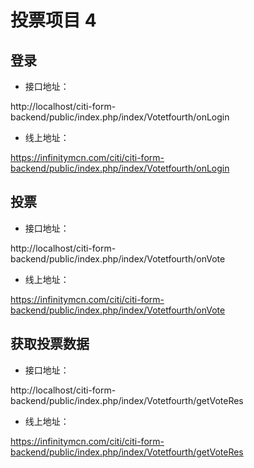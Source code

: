 # 投票项目 4

## 登录

- 接口地址：

http://localhost/citi-form-backend/public/index.php/index/Votetfourth/onLogin

- 线上地址：

https://infinitymcn.com/citi/citi-form-backend/public/index.php/index/Votetfourth/onLogin

## 投票

- 接口地址：

http://localhost/citi-form-backend/public/index.php/index/Votetfourth/onVote

- 线上地址：

https://infinitymcn.com/citi/citi-form-backend/public/index.php/index/Votetfourth/onVote

## 获取投票数据

- 接口地址：

http://localhost/citi-form-backend/public/index.php/index/Votetfourth/getVoteRes

- 线上地址：

https://infinitymcn.com/citi/citi-form-backend/public/index.php/index/Votetfourth/getVoteRes
